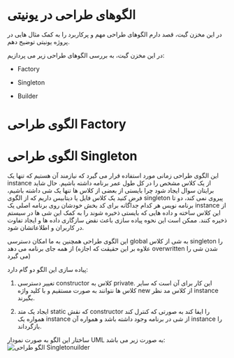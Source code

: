 # الگوهای طراحی در یونیتی

در این مخزن گیت، قصد دارم الگوهای طراحی مهم و پرکاربرد را به کمک مثال هایی در پروژه یونیتی توضیح دهم.

در این مخزن گیت، به بررسی الگوهای طراحی زیر می پردازیم:

+ Factory

+ Singleton

+ Builder

# الگوی طراحی Factory

# الگوی طراحی Singleton

این الگوی طراحی زمانی مورد استفاده قرار می گیرد که نیازمند آن هستیم که تنها یک instance از یک کلاس مشخص را در کل طول عمر برنامه داشته باشیم. حال شاید برایتان سوال ایجاد شود چرا بایستی از بعضی از کلاس ها تنها یک شی داشته باشیم، فرض کنید یک کلاس فایل یا دیتابیس داریم که از الگوی singleton پیروی نمی کند، دو تا برنامه نویس هر کدام جداگانه برای کد بخش خودشان روی برنامه اصلی یک instance از این کلاس ساخته و داده هایی که بایستی ذخیره شوند را به کمک این شی ها در سیستم ذخیره کنند. ممکن است این نحوه پیاده سازی باعث نقض سازگاری داده ها و ایجاد تفاوت در کاربران و اطلاعاتشان شود.

این الگوی طراحی همچنین به ما امکان دسترسی global به شی از کلاس singleton را از همه جای برنامه می دهد (علاوه بر این حقیقت که اجازه overwritten شدن  شی را می گیرد)

پیاده سازی این الگو دو گام دارد:

1. تغییر دسترسی constructor کلاس به private. این کار برای آن است که سایر کلاس ها نتوانند به صورت مستقیم و با کلید واژه new از کلاس مد نظر instance بگیرند.

2. ایجاد یک متد static که نقش constructor را ایفا کند به صورتی که کنترل کند همواره یک instance از شی در برنامه وجود داشته باشد و همواره آن instance را بازگرداند.

ساختار این الگو به صورت نمودار UML به صورت زیر می باشد:
![الگو طراحی Singleton](https://previews.dropbox.com/p/thumb/AB9E308dgFsWKixYlRyc81RivAl91rWHJ7Kq6Kc6JxG67GWNkNNDy-5JSuCER6KhzctMq8C5HVjDY5pbQZJorH8ukcx-q8jcNdYmvxDJxPPlqOAQd_VPN18dhDBHeQ5gptAfeBXkXt-TNFHGXiU_a2jrkFl1UpnO1Nrh5GGy8-IpfOUlCRTrW5cYANGfdzYRhUHrovJCv0O88K-ixUpV0DqW4mAuCHHQ3N4qGVE9aICde8GLoq2FkkHj8rAs-LuT8y-hLbiaQ2LMDpFrMXKb9LqRg4FkuxwcTjeFJhGumMGwXaopMsvolvpNXeUyNJeIm_4eQfZ1RxTyLWU9-rl3jQNa/p.png)uilder